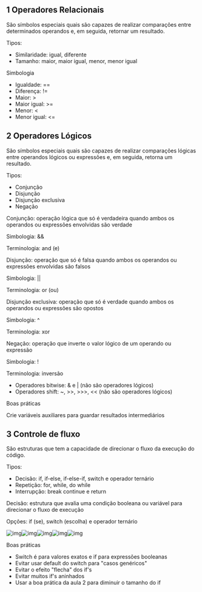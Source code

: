 ## **1 Operadores Relacionais**

São símbolos especiais quais são capazes de realizar comparações entre determinados operandos e, em seguida, retornar um resultado.

Tipos:

- Similaridade: igual, diferente
- Tamanho: maior, maior igual, menor, menor igual

Simbologia

- Igualdade: ==
- Diferença: !=
- Maior: >
- Maior igual: >=
- Menor: <
- Menor igual: <=

## **2 Operadores Lógicos**

São símbolos especiais quais são capazes de realizar comparações lógicas entre operandos lógicos ou expressões e, em seguida, retorna um resultado.

Tipos:

- Conjunção
- Disjunção
- Disjunção exclusiva
- Negação

Conjunção: operação lógica que só é verdadeira quando ambos os operandos ou expressões envolvidas são verdade

Simbologia: &&

Terminologia: and (e)

 Disjunção: operação que só é falsa quando ambos os operandos ou expressões envolvidas são falsos

Simbologia: ||

Terminologia: or (ou)

Disjunção exclusiva: operação que só é verdade quando ambos os operandos ou expressões são opostos

Simbologia: ^

Terminologia: xor

Negação: operação que inverte o valor lógico de um operando ou expressão

Simbologia: !

Terminologia: inversão

- Operadores bitwise: & e | (não são operadores lógicos)
- Operadores shift: ~, >>, >>>, << (não são operadores lógicos)

Boas práticas

Crie variáveis auxiliares para guardar resultados intermediários



## **3 Controle de fluxo**

São estruturas que tem a capacidade de direcionar o fluxo da execução do código.

Tipos:

- Decisão: if, if-else, if-else-if, switch e operador ternário
- Repetição: for, while, do while
- Interrupção: break continue e return

Decisão: estrutura que avalia uma condição booleana ou variável para direcionar o fluxo de execução

Opções: if (se), switch (escolha) e operador ternário

![img](en-cache://tokenKey%3D%22AuthToken%3AUser%3A161997714%22+ab976d91-8905-766d-ec2c-cbf7fa2cf59c+71decc3f782a23c95cad5e36fb07a454+https://www.evernote.com/shard/s365/res/e1d1f1c5-f7fe-3ba8-d19d-d53ea306e666)![img](en-cache://tokenKey%3D%22AuthToken%3AUser%3A161997714%22+ab976d91-8905-766d-ec2c-cbf7fa2cf59c+2934c9ab538fcfa00a2ce0f089580436+https://www.evernote.com/shard/s365/res/fb8c8a0e-f87a-cdc2-db6f-815f3c69916a)![img](en-cache://tokenKey%3D%22AuthToken%3AUser%3A161997714%22+ab976d91-8905-766d-ec2c-cbf7fa2cf59c+143090fe7dff7ea92f26aaca1239cb89+https://www.evernote.com/shard/s365/res/e8f41323-ecce-9ce2-ad63-34211d5116e6)![img](en-cache://tokenKey%3D%22AuthToken%3AUser%3A161997714%22+ab976d91-8905-766d-ec2c-cbf7fa2cf59c+ee8fb8ab423b86e519f6a177c01c0bdc+https://www.evernote.com/shard/s365/res/973f4cbb-3136-082e-a4d0-a9518316df1c)![img](en-cache://tokenKey%3D%22AuthToken%3AUser%3A161997714%22+ab976d91-8905-766d-ec2c-cbf7fa2cf59c+ebec5f0d32f68d3bba41560f4b9901b9+https://www.evernote.com/shard/s365/res/0d82565e-ef35-a02b-22e1-a418f7452241)

Boas práticas

- Switch é para valores exatos e if para expressões booleanas
- Evitar usar default do switch para "casos genéricos"
- Evitar o efeito "flecha" dos if's
- Evitar muitos if's aninhados
- Usar a boa prática da aula 2 para diminuir o tamanho do if